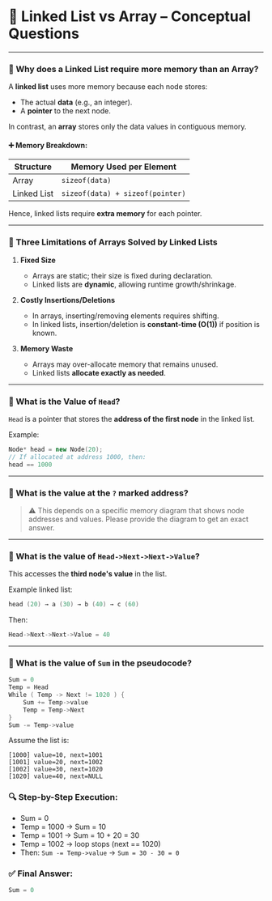 # 📘 Linked List vs Array – Conceptual Questions

---

### 🔹 Why does a Linked List require more memory than an Array?

A **linked list** uses more memory because each node stores:
- The actual **data** (e.g., an integer).
- A **pointer** to the next node.

In contrast, an **array** stores only the data values in contiguous memory.

#### ➕ Memory Breakdown:
| Structure | Memory Used per Element |
|----------|-------------------------|
| Array    | `sizeof(data)`          |
| Linked List | `sizeof(data) + sizeof(pointer)` |

Hence, linked lists require **extra memory** for each pointer.

---

### 🔹 Three Limitations of Arrays Solved by Linked Lists

1. **Fixed Size**  
   - Arrays are static; their size is fixed during declaration.
   - Linked lists are **dynamic**, allowing runtime growth/shrinkage.

2. **Costly Insertions/Deletions**  
   - In arrays, inserting/removing elements requires shifting.
   - In linked lists, insertion/deletion is **constant-time (O(1))** if position is known.

3. **Memory Waste**  
   - Arrays may over-allocate memory that remains unused.
   - Linked lists **allocate exactly as needed**.

---

### 🔹 What is the Value of `Head`?

`Head` is a pointer that stores the **address of the first node** in the linked list.

Example:
```cpp
Node* head = new Node(20);
// If allocated at address 1000, then:
head == 1000
```

---

### 🔹 What is the value at the `?` marked address?

> ⚠️ This depends on a specific memory diagram that shows node addresses and values. Please provide the diagram to get an exact answer.

---

### 🔹 What is the value of `Head->Next->Next->Value`?

This accesses the **third node's value** in the list.

Example linked list:
```cpp
head (20) → a (30) → b (40) → c (60)
```

Then:
```cpp
Head->Next->Next->Value = 40
```

---

### 🔹 What is the value of `Sum` in the pseudocode?

```cpp
Sum = 0
Temp = Head
While ( Temp -> Next != 1020 ) {
    Sum += Temp->value
    Temp = Temp->Next
}
Sum -= Temp->value
```

Assume the list is:
```
[1000] value=10, next=1001  
[1001] value=20, next=1002  
[1002] value=30, next=1020  
[1020] value=40, next=NULL
```

### 🔍 Step-by-Step Execution:
- Sum = 0  
- Temp = 1000 → Sum = 10  
- Temp = 1001 → Sum = 10 + 20 = 30  
- Temp = 1002 → loop stops (next == 1020)  
- Then: `Sum -= Temp->value` → `Sum = 30 - 30 = 0`

### ✅ Final Answer:
```cpp
Sum = 0
```